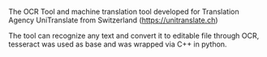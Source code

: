 The OCR Tool and machine translation tool developed for Translation Agency UniTranslate from Switzerland (https://unitranslate.ch)

The tool can recognize any text and convert it to editable file through OCR, tesseract was used as base and was wrapped via C++ in python. 
